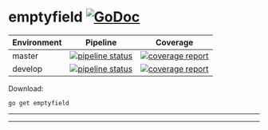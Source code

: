 # emptyfield [![GoDoc](https://godoc.org/emptyfield?status.svg)](https://godoc.org/emptyfield)
| Environment | Pipeline | Coverage |
|---|---|---|
| master     | [![pipeline status](https://gitlab.w6d.io/w6d/library/emptyfield/badges/master/pipeline.svg)](https://gitlab.w6d.io/w6d/library/emptyfield/commits/master) | [![coverage report](https://gitlab.w6d.io/w6d/library/emptyfield/badges/master/coverage.svg)](https://gitlab.w6d.io/w6d/library/emptyfield/commits/master)|
| develop     | [![pipeline status](https://gitlab.w6d.io/w6d/library/emptyfield/badges/develop/pipeline.svg)](https://gitlab.w6d.io/w6d/library/emptyfield/commits/develop) | [![coverage report](https://gitlab.w6d.io/w6d/library/emptyfield/badges/develop/coverage.svg)](https://gitlab.w6d.io/w6d/library/emptyfield/commits/develop)|

Download:
```shell
go get emptyfield
```

* * *


* * *
